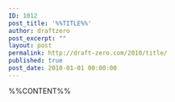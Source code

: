 ```yaml
---
ID: 1012
post_title: '%%TITLE%%'
author: draftzero
post_excerpt: ""
layout: post
permalink: http://draft-zero.com/2010/title/
published: true
post_date: 2010-01-01 00:00:00
---
```

%%CONTENT%%